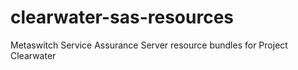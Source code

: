 clearwater-sas-resources
========================

Metaswitch Service Assurance Server resource bundles for Project Clearwater
